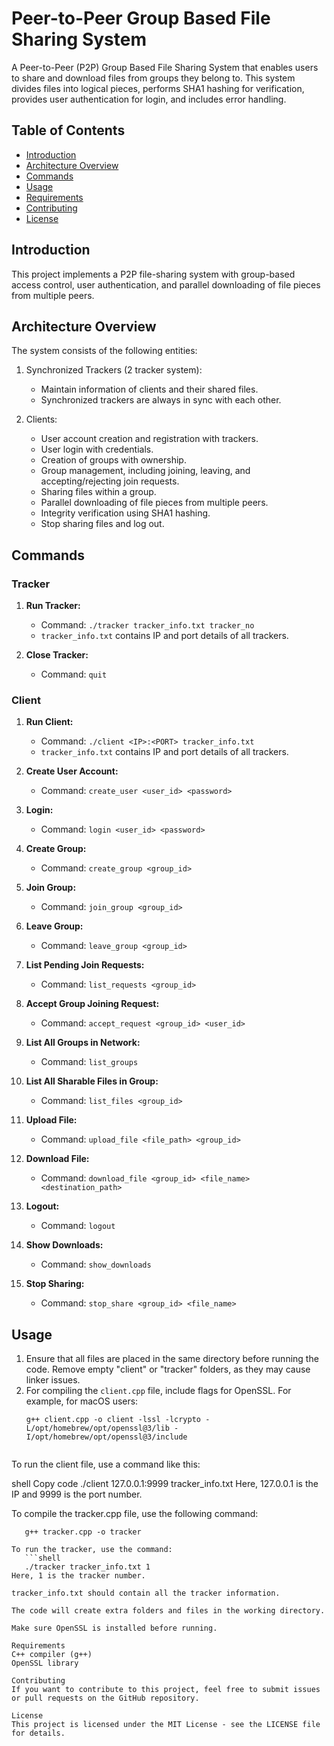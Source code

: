 # Peer-to-Peer Group Based File Sharing System

A Peer-to-Peer (P2P) Group Based File Sharing System that enables users to share and download files from groups they belong to. This system divides files into logical pieces, performs SHA1 hashing for verification, provides user authentication for login, and includes error handling.

## Table of Contents

- [Introduction](#introduction)
- [Architecture Overview](#architecture-overview)
- [Commands](#commands)
- [Usage](#usage)
- [Requirements](#requirements)
- [Contributing](#contributing)
- [License](#license)

## Introduction

This project implements a P2P file-sharing system with group-based access control, user authentication, and parallel downloading of file pieces from multiple peers.

## Architecture Overview

The system consists of the following entities:

1. Synchronized Trackers (2 tracker system):
   - Maintain information of clients and their shared files.
   - Synchronized trackers are always in sync with each other.

2. Clients:
   - User account creation and registration with trackers.
   - User login with credentials.
   - Creation of groups with ownership.
   - Group management, including joining, leaving, and accepting/rejecting join requests.
   - Sharing files within a group.
   - Parallel downloading of file pieces from multiple peers.
   - Integrity verification using SHA1 hashing.
   - Stop sharing files and log out.

## Commands

### Tracker

1. **Run Tracker:**
   - Command: `./tracker tracker_info.txt tracker_no`
   - `tracker_info.txt` contains IP and port details of all trackers.

2. **Close Tracker:**
   - Command: `quit`

### Client

1. **Run Client:**
   - Command: `./client <IP>:<PORT> tracker_info.txt`
   - `tracker_info.txt` contains IP and port details of all trackers.

2. **Create User Account:**
   - Command: `create_user <user_id> <password>`

3. **Login:**
   - Command: `login <user_id> <password>`

4. **Create Group:**
   - Command: `create_group <group_id>`

5. **Join Group:**
   - Command: `join_group <group_id>`

6. **Leave Group:**
   - Command: `leave_group <group_id>`

7. **List Pending Join Requests:**
   - Command: `list_requests <group_id>`

8. **Accept Group Joining Request:**
   - Command: `accept_request <group_id> <user_id>`

9. **List All Groups in Network:**
   - Command: `list_groups`

10. **List All Sharable Files in Group:**
    - Command: `list_files <group_id>`

11. **Upload File:**
    - Command: `upload_file <file_path> <group_id>`

12. **Download File:**
    - Command: `download_file <group_id> <file_name> <destination_path>`

13. **Logout:**
    - Command: `logout`

14. **Show Downloads:**
    - Command: `show_downloads`

15. **Stop Sharing:**
    - Command: `stop_share <group_id> <file_name>`

## Usage

1. Ensure that all files are placed in the same directory before running the code. Remove empty "client" or "tracker" folders, as they may cause linker issues.
2. For compiling the `client.cpp` file, include flags for OpenSSL. For example, for macOS users:
   ```shell
   g++ client.cpp -o client -lssl -lcrypto -L/opt/homebrew/opt/openssl@3/lib -I/opt/homebrew/opt/openssl@3/include


To run the client file, use a command like this:

shell
Copy code
./client 127.0.0.1:9999 tracker_info.txt
Here, 127.0.0.1 is the IP and 9999 is the port number.

To compile the tracker.cpp file, use the following command:

```shell
   g++ tracker.cpp -o tracker

To run the tracker, use the command:
   ```shell
   ./tracker tracker_info.txt 1
Here, 1 is the tracker number.

tracker_info.txt should contain all the tracker information.

The code will create extra folders and files in the working directory.

Make sure OpenSSL is installed before running.

Requirements
C++ compiler (g++)
OpenSSL library

Contributing
If you want to contribute to this project, feel free to submit issues or pull requests on the GitHub repository.

License
This project is licensed under the MIT License - see the LICENSE file for details.

